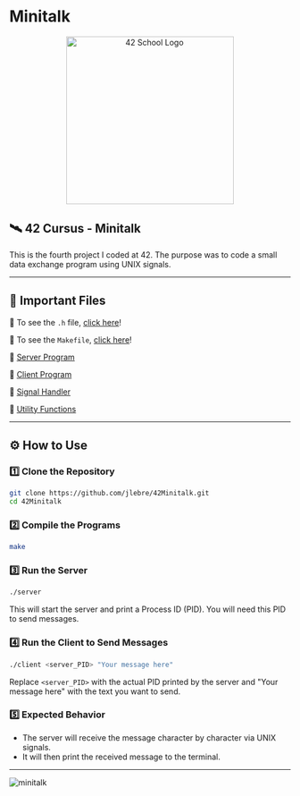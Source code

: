 # Minitalk

<p align="center">
  <img src="https://user-images.githubusercontent.com/94384240/171533800-b1fa7318-f18e-44ba-a03f-69bb45900098.jpeg" alt="42 School Logo" width="300">
</p>

## 🛰 42 Cursus - Minitalk

This is the fourth project I coded at 42. The purpose was to code a small data exchange program using UNIX signals.

---

## 📂 Important Files

🔹 To see the `.h` file, [click here](https://github.com/jlebre/42Minitalk/blob/main/minitalk.h)!

🔹 To see the `Makefile`, [click here](https://github.com/jlebre/42Minitalk/blob/main/Makefile)!

🔹 [Server Program](https://github.com/jlebre/42Minitalk/blob/main/server.c)

🔹 [Client Program](https://github.com/jlebre/42Minitalk/blob/main/client.c)

🔹 [Signal Handler](https://github.com/jlebre/42Minitalk/blob/main/signal_handler.c)

🔹 [Utility Functions](https://github.com/jlebre/42Minitalk/blob/main/utils.c)

---

## ⚙️ How to Use

### 1️⃣ Clone the Repository
```bash
git clone https://github.com/jlebre/42Minitalk.git
cd 42Minitalk
```

### 2️⃣ Compile the Programs
```bash
make
```

### 3️⃣ Run the Server
```bash
./server
```
This will start the server and print a Process ID (PID). You will need this PID to send messages.

### 4️⃣ Run the Client to Send Messages
```bash
./client <server_PID> "Your message here"
```
Replace `<server_PID>` with the actual PID printed by the server and "Your message here" with the text you want to send.

### 5️⃣ Expected Behavior
- The server will receive the message character by character via UNIX signals.
- It will then print the received message to the terminal.

---

![minitalk](https://user-images.githubusercontent.com/94384240/190523402-0719914a-cc3d-4919-81c4-f63e6788b078.png)
